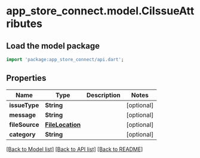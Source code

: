 # app_store_connect.model.CiIssueAttributes

## Load the model package
```dart
import 'package:app_store_connect/api.dart';
```

## Properties
Name | Type | Description | Notes
------------ | ------------- | ------------- | -------------
**issueType** | **String** |  | [optional] 
**message** | **String** |  | [optional] 
**fileSource** | [**FileLocation**](FileLocation.md) |  | [optional] 
**category** | **String** |  | [optional] 

[[Back to Model list]](../README.md#documentation-for-models) [[Back to API list]](../README.md#documentation-for-api-endpoints) [[Back to README]](../README.md)



